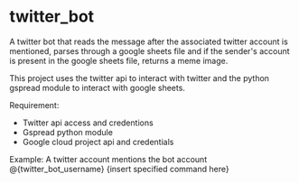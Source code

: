 # twitter_bot
A twitter bot that reads the message after the associated twitter account is mentioned, parses through a google sheets file and if the sender's account is present in the google sheets file, returns a meme image.

This project uses the twitter api to interact with twitter and the python gspread module to interact with google sheets.

Requirement:
  - Twitter api access and credentions
  - Gspread python module
  - Google cloud project api and credentials
  
Example:
A twitter account mentions the bot account @{twitter_bot_username} {insert specified command here}
